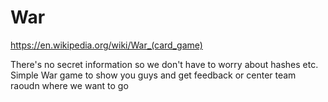 # War

https://en.wikipedia.org/wiki/War_(card_game)

There's no secret information so we don't have to worry about hashes etc.
Simple War game to show you guys and get feedback or center team raoudn where we want to go
